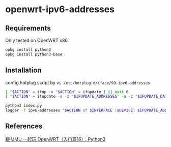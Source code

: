 # openwrt-ipv6-addresses

## Requirements

Only tested on OpenWRT x86.

```bash
opkg install python3
opkg install python3-base
```

## Installation

config hotplug script by `vi /etc/hotplug.d/iface/99-ipv6-addresses`

```bash
[ "$ACTION" = ifup -o "$ACTION" = ifupdate ] || exit 0
[ "$ACTION" = ifupdate -a -z "$IFUPDATE_ADDRESSES" -a -z "$IFUPDATE_DATA" ] && exit 0

python3 index.py
logger -t ipv6-addresses "$ACTION of $INTERFACE ($DEVICE) $IFUPDATE_ADDRESSES, $IFUPDATE_DATA"
```

## References

[跟 UMU 一起玩 OpenWRT（入门篇16）：Python3](https://blog.umu618.com/2020/02/23/umutech-openwrt-primer-16-python3/)
